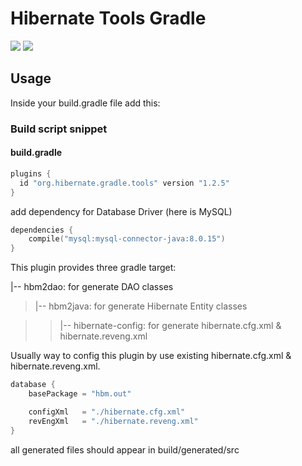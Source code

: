 # Hibernate Tools Gradle
![](https://img.shields.io/badge/Java-8-orange.svg?logo=java)
![](https://img.shields.io/badge/Gradle-5.2.1-002A32.svg)

## Usage

Inside your build.gradle file add this:

### Build script snippet

#### build.gradle
```kotlin
plugins {
  id "org.hibernate.gradle.tools" version "1.2.5"
}
```

add dependency for Database Driver (here is MySQL)

```kotlin
dependencies {
    compile("mysql:mysql-connector-java:8.0.15")
}
```

This plugin provides three gradle target:

|-- hbm2dao: for generate DAO classes

> |-- hbm2java: for generate Hibernate Entity classes
 
>> |-- hibernate-config: for generate hibernate.cfg.xml & hibernate.reveng.xml 


Usually way to config this plugin by use existing hibernate.cfg.xml & hibernate.reveng.xml.

```kotlin
database {
    basePackage = "hbm.out"

    configXml   = "./hibernate.cfg.xml"
    revEngXml   = "./hibernate.reveng.xml"
}
```

all generated files should appear in build/generated/src
